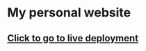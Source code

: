 # My personal website

## [Click to go to live deployment](https://jamestw13.github.io/react-portfolio/)
